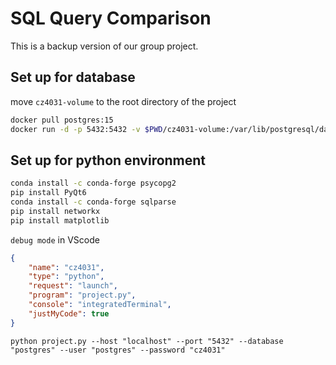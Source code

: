 # SQL Query Comparison

This is a backup version of our group project.

## Set up for database

move `cz4031-volume` to the root directory of the project

``` bash
docker pull postgres:15
docker run -d -p 5432:5432 -v $PWD/cz4031-volume:/var/lib/postgresql/data --name postgresql -e POSTGRES_PASSWORD=cz4031 postgres:15
```

## Set up for python environment

``` bash
conda install -c conda-forge psycopg2
pip install PyQt6
conda install -c conda-forge sqlparse
pip install networkx
pip install matplotlib
```

`debug mode` in VScode

``` json
{
    "name": "cz4031",
    "type": "python",
    "request": "launch",
    "program": "project.py",
    "console": "integratedTerminal",
    "justMyCode": true
}
```

```
python project.py --host "localhost" --port "5432" --database "postgres" --user "postgres" --password "cz4031"
```
